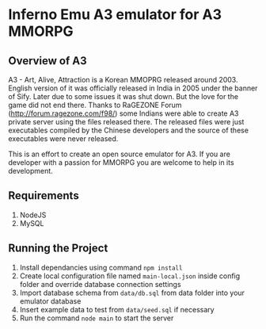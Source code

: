 Inferno Emu A3 emulator for A3 MMORPG
======================================

Overview of A3
---------------
A3 - Art, Alive, Attraction is a Korean MMOPRG released around 2003. English version of it was officially released in India in 2005 under the banner of Sify. Later due to some issues it was shut down. But the love for the game did not end there. Thanks to RaGEZONE Forum (http://forum.ragezone.com/f98/) some Indians were able to create A3 private server using the files released there. The released files were just executables compiled by the Chinese developers and the source of these executables were never released.

This is an effort to create an open source emulator for A3. If you are developer with a passion for MMORPG you are welcome to help in its development.

Requirements
------------
1. NodeJS
2. MySQL

Running the Project
-------------------
1. Install dependancies using command ``npm install``
2. Create local configuration file named ``main-local.json`` inside config folder and override database connection settings
3. Import database schema from ``data/db.sql`` from data folder into your emulator database
4. Insert example data to test from ``data/seed.sql`` if necessary
5. Run the command ``node main`` to start the server
